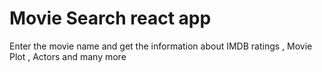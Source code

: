 # Movie Search react app

Enter the movie name and get the information about IMDB ratings , Movie Plot , Actors and many more 


